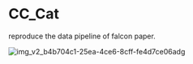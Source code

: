 # CC_Cat

reproduce the data pipeline of falcon paper. 

![img_v2_b4b704c1-25ea-4ce6-8cff-fe4d7ce06adg](https://github.com/fredbjer/CC_Cat/assets/90816898/2c7fd427-4505-43fe-b82d-4b240b79f777)
